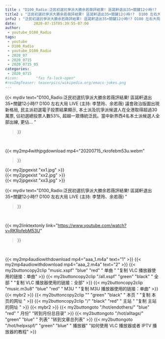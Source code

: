 ```yaml
---
title : "D100_Radio:泛民初選抗爭派大勝余若薇評結果! 區諾軒退出35+關鍵12小時!?  D100 左右大局 LIVE (主持: 李慧玲、余若薇) "
title2 : "泛民初選抗爭派大勝余若薇評結果! 區諾軒退出35+關鍵12小時!?  D100 左右大局 LIVE (主持: 李慧玲、余若薇) "
info2 : "泛民初選抗爭派大勝余若薇評結果! 區諾軒退出35+關鍵12小時!? D100 左右大局 LIVE (主持: 李慧玲、余若薇) 議會政治版圖出現新格局, 民主派初選電子投票結果顯示, 本土派及抗爭派候選人在全港取得超過30萬票, 佔初選總投票人數53%, 超越一眾傳統泛民。當中新界西4名本土派候選人全部出線, 更佔... "
date:        2020-07-15T05:39:55-07:00
author:
 - youtube_D100_Radio
tags:
 - youtube
 - D100_Radio
 - youtube_D100_Radio
 - 2020_07
 - 2020_0715
 - 2020_0715_05
categories:
 - 2020_0715
#icon:        "fas fa-lock-open"
#resImgTeaser: teaserpics/wikipedia.org/emacs-jokes.png
---
```


{{< mydiv text="D100_Radio:泛民初選抗爭派大勝余若薇評結果! 區諾軒退出35+關鍵12小時!? D100 左右大局 LIVE (主持: 李慧玲、余若薇) 議會政治版圖出現新格局, 民主派初選電子投票結果顯示, 本土派及抗爭派候選人在全港取得超過30萬票, 佔初選總投票人數53%, 超越一眾傳統泛民。當中新界西4名本土派候選人全部出線, 更佔... "
>}}
<br>


{{< my2mp4withjpgdownload mp4="20200715_rkrofebm53u.webm"
>}}

{{< my2jpgexist "xx1.jpg" >}}<br>
{{< my2jpgexist "xx2.jpg" >}}<br>
{{< my2jpgexist "xx3.jpg" >}}<br>



{{< mydiv text="D100_Radio:泛民初選抗爭派大勝余若薇評結果! 區諾軒退出35+關鍵12小時!?  D100 左右大局 LIVE (主持: 李慧玲、余若薇) "
>}}
<br>

{{< my2linktextonly link="https://www.youtube.com/watch?v=RKRofebM53U"
>}}


<br>

{{< my2mp4audiowithdownload mp4="aaa_1.m4a"    text="1" >}}
{{< my2mp4audiowithdownload mp4="aaa_2.m4a"    text="2" >}}
{{< my2buttoncopy2clip "music.xspf"        "blue"   "red"    " 单曲 "  "复制 VLC 播放器使用的链接：单曲" >}} {{< my2buttoncopy2clip "/all.xspf"         "green"  "black"  " 全部 "  "复制 VLC 播放器使用的链接：全部" >}} {{< my2buttoncopy2clip "music.m3u8"        "blue"   "red"    " M3U  "    "复制 M3U 播放器使用的链接：单曲" >}} {{< mybr2 >}} {{< my2buttoncopy2clip ""                  "green"  "black"  " 本页 "    "复制 本页的网址 " >}} {{< my2buttoncopy2clip "/"                 "black"  "red"    " 主站 "    "复制 主站的网址 " >}} {{< mybr2 >}} {{< my2buttongoto      "/hot/endothers/"   "blue"   "red"    " 月份"   "转到月份总目录" >}} {{< my2buttongoto      "/hot/alltags/"     "green"  "blue"   " 列表"   "转到文章总列表" >}} {{< my2buttongoto      "/hot/helpxspf/"    "green"  "blue"   " 播放器" "如何使用 VLC 播放器或者 IPTV 播放器的教程" >}} 
